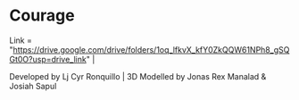 # Courage

Link = "https://drive.google.com/drive/folders/1oq_lfkvX_kfY0ZkQQW61NPh8_gSQGt0O?usp=drive_link" |

Developed by Lj Cyr Ronquillo | 
3D Modelled by Jonas Rex Manalad & Josiah Sapul